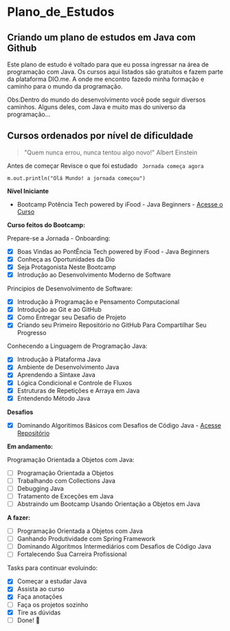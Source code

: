 # Plano_de_Estudos
## Criando um plano de estudos em Java com Github
Este plano de estudo  é voltado para que eu possa ingressar na área de programação com Java. Os cursos aqui listados são gratuitos e fazem parte da plataforma DIO.me. A onde me encontro fazedo minha formação e caminho para o mundo da programação.

Obs:Dentro do mundo do desenvolvimento você pode seguir diversos caminhos. Alguns deles, com Java e muito mas do universo da programação...

<!--
![roadmap_java](https://user-images.githubusercontent.com/81716096/194963829-d7e37ba4-0a4f-4ae1-8cc7-0977e163c9e4.png)
-->

## Cursos ordenados por nível de dificuldade

> "Quem nunca errou, nunca tentou algo novo!" Albert Einstein

Antes de começar Revisce o que foi estudado
`` Jornada começa agora``

``m.out.println("Olá Mundo! a jornada começou")``



**Nível Iniciante**

- Bootcamp Potência Tech powered by iFood - Java Beginners - [Acesse o Curso](https://web.dio.me/course/introducao-ao-ecossistema-e-documentacao-java/learning/54e1ad91-8842-4065-bc89-37329f54f0cd)

**Curso feitos do Bootcamp:**

Prepare-se a Jornada - Onboarding:
- [X] Boas Vindas ao PontÊncia Tech powered by iFood - Java Beginners
- [X] Conheça as Oportunidades da Dio
- [X] Seja Protagonista Neste Bootcamp
- [X] Introdução ao Desenvolvimento Moderno de Software

Principios de Desenvolvimento de Software:
- [X] Introdução à Programação e Pensamento Computacional
- [X] Introdução ao Git e ao GitHub
- [X] Como Entregar seu Desafio de Projeto
- [X] Criando seu Primeiro Repositório no GitHub Para Compartilhar Seu Progresso

Conhecendo a Linguagem de Programação Java:
- [X] Introdução à Plataforma Java
- [X] Ambiente de Desenvolvimento Java
- [x] Aprendendo a Sintaxe Java 
- [x] Lógica Condicional e Controle de Fluxos
- [x] Estruturas de Repetições e Arraya em Java
- [x] Entendendo Método Java 

**Desafios**

- [x] Dominando Algoritimos Básicos com Desafios de Código Java - [Acesse Repositório](https://github.com/Hub-Rodrigo/Dio-Trilha-Java-Basico/tree/main/Cuso-Java/src/Desafios)

**Em andamento:**

Programação Orientada a Objetos com Java:
- [ ] Programação Orientada a Objetos
- [ ] Trabalhando com Collections Java
- [ ] Debugging Java
- [ ] Tratamento de Exceções em Java
- [ ] Abstraindo um Bootcamp Usando Orientação a Objetos em Java

**A fazer:**

- [ ] Programação Orientada a Objetos com Java
- [ ] Ganhando Produtividade com Spring Framework
- [ ] Dominando Algoritmos Intermediários com Desafios de Código Java
- [ ] Fortalecendo Sua Carreira Profissional

Tasks para continuar evoluindo:

- [x] Começar a estudar Java
- [X] Assista ao curso
- [X] Faça anotações
- [ ] Faça os projetos sozinho
- [x] Tire as dúvidas
- [ ] Done! 🎉
